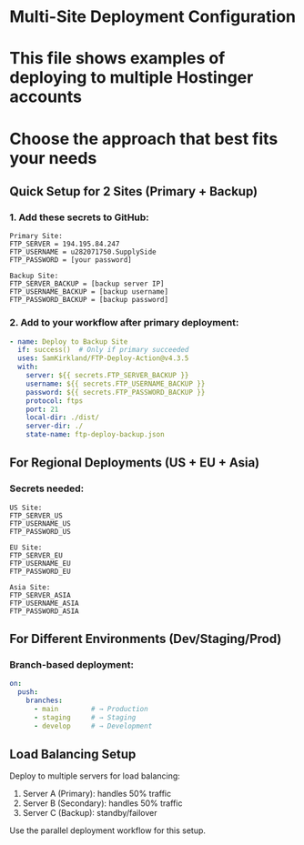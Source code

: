 # Multi-Site Deployment Configuration

# This file shows examples of deploying to multiple Hostinger accounts
# Choose the approach that best fits your needs

## Quick Setup for 2 Sites (Primary + Backup)

### 1. Add these secrets to GitHub:
```
Primary Site:
FTP_SERVER = 194.195.84.247
FTP_USERNAME = u282071750.SupplySide
FTP_PASSWORD = [your password]

Backup Site:
FTP_SERVER_BACKUP = [backup server IP]
FTP_USERNAME_BACKUP = [backup username]
FTP_PASSWORD_BACKUP = [backup password]
```

### 2. Add to your workflow after primary deployment:
```yaml
- name: Deploy to Backup Site
  if: success()  # Only if primary succeeded
  uses: SamKirkland/FTP-Deploy-Action@v4.3.5
  with:
    server: ${{ secrets.FTP_SERVER_BACKUP }}
    username: ${{ secrets.FTP_USERNAME_BACKUP }}
    password: ${{ secrets.FTP_PASSWORD_BACKUP }}
    protocol: ftps
    port: 21
    local-dir: ./dist/
    server-dir: ./
    state-name: ftp-deploy-backup.json
```

## For Regional Deployments (US + EU + Asia)

### Secrets needed:
```
US Site:
FTP_SERVER_US
FTP_USERNAME_US
FTP_PASSWORD_US

EU Site:
FTP_SERVER_EU
FTP_USERNAME_EU
FTP_PASSWORD_EU

Asia Site:
FTP_SERVER_ASIA
FTP_USERNAME_ASIA
FTP_PASSWORD_ASIA
```

## For Different Environments (Dev/Staging/Prod)

### Branch-based deployment:
```yaml
on:
  push:
    branches:
      - main        # → Production
      - staging     # → Staging
      - develop     # → Development
```

## Load Balancing Setup

Deploy to multiple servers for load balancing:
1. Server A (Primary): handles 50% traffic
2. Server B (Secondary): handles 50% traffic
3. Server C (Backup): standby/failover

Use the parallel deployment workflow for this setup.